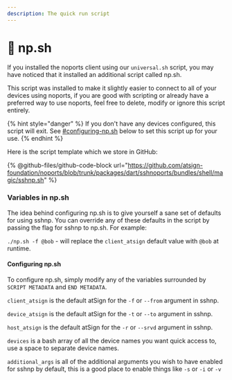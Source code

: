 ```yaml
---
description: The quick run script
---
```


# 🔢 np.sh

If you installed the noports client using our `universal.sh` script, you may have noticed that it installed an additional script called np.sh.

This script was installed to make it slightly easier to connect to all of your devices using noports, if you are good with scripting or already have a preferred way to use noports, feel free to delete, modify or ignore this script entirely.

{% hint style="danger" %}
If you don't have any devices configured, this script will exit. See [#configuring-np.sh](np.sh.md#configuring-np.sh "mention") below to set this script up for your use.
{% endhint %}

Here is the script template which we store in GitHub:

{% @github-files/github-code-block url="https://github.com/atsign-foundation/noports/blob/trunk/packages/dart/sshnoports/bundles/shell/magic/sshnp.sh" %}

### Variables in np.sh

The idea behind configuring np.sh is to give yourself a sane set of defaults for using sshnp. You can override any of these defaults in the script by passing the flag for sshnp to np.sh. For example:

`./np.sh -f @bob` - will replace the `client_atsign` default value with `@bob` at runtime.

#### Configuring np.sh

To configure np.sh, simply modify any of the variables surrounded by `SCRIPT METADATA` and `END METADATA`.

`client_atsign` is the default atSign for the `-f` or `--from` argument in sshnp.

`device_atsign` is the default atSign for the `-t` or `--to` argument in sshnp.

`host_atsign` is the default atSign for the `-r` or `--srvd` argument in sshnp.

`devices` is a bash array of all the device names you want quick access to, use a space to separate device names.

`additional_args` is all of the additional arguments you wish to have enabled for sshnp by default, this is a good place to enable things like `-s` or `-i` or `-v`

